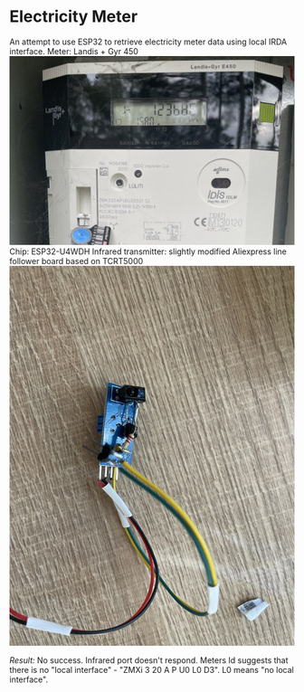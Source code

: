 # Electricity Meter
An attempt to use ESP32 to retrieve electricity meter data using local IRDA interface.
Meter: Landis + Gyr 450
![Alt text](docs/IMG_4881.jpg)
Chip: ESP32-U4WDH
Infrared transmitter: slightly modified Aliexpress line follower board based on TCRT5000  
![Alt text](docs/IMG_4901.jpg)

*Result:* No success. Infrared port doesn't respond. Meters Id suggests that there is no "local interface" - "ZMXi 3 20 A P U0 L0 D3". L0 means "no local interface".